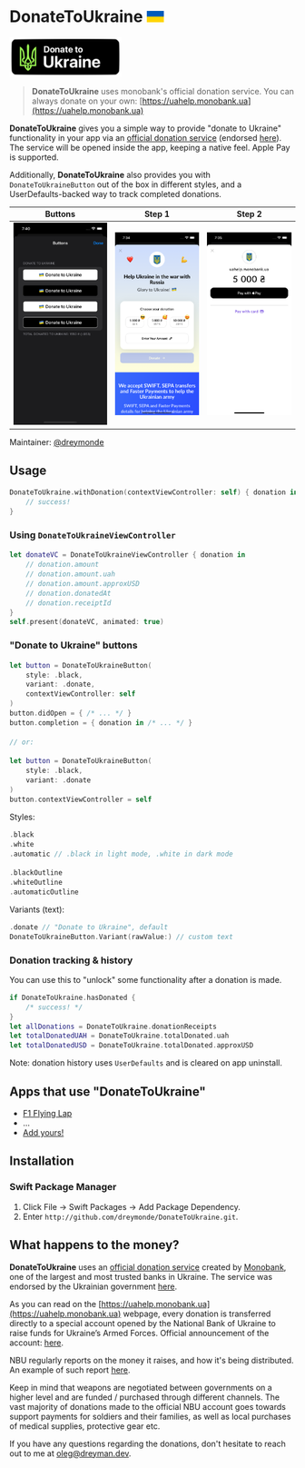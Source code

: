# DonateToUkraine <img src="_Media/flag.png" height="20">

<img src="_Media/ukraine.png" height="70">

> **DonateToUkraine** uses monobank's official donation service. You can always donate on your own: [https://uahelp.monobank.ua](https://uahelp.monobank.ua)

**DonateToUkraine** gives you a simple way to provide "donate to Ukraine" functionality in your app via an [official donation service](https://uahelp.monobank.ua) (endorsed [here](https://twitter.com/ng_ukraine/status/1498058822740553733)). The service will be opened inside the app, keeping a native feel. Apple Pay is supported.

Additionally, **DonateToUkraine** also provides you with `DonateToUkraineButton` out of the box in different styles, and a UserDefaults-backed way to track completed donations.

| Buttons | Step 1 | Step 2 |
| --- | --- | --- |
| ![s0](_Media/buttons.png) | ![s1](_Media/screen1.png) | ![s1](_Media/screen2.png) |

Maintainer: [@dreymonde](https://github.com/dreymonde)

## Usage

```swift
DonateToUkraine.withDonation(contextViewController: self) { donation in
    // success!
}
```

### Using `DonateToUkraineViewController`

```swift
let donateVC = DonateToUkraineViewController { donation in
    // donation.amount
    // donation.amount.uah
    // donation.amount.approxUSD
    // donation.donatedAt
    // donation.receiptId
}
self.present(donateVC, animated: true)
```

### "Donate to Ukraine" buttons

```swift
let button = DonateToUkraineButton(
    style: .black,
    variant: .donate,
    contextViewController: self
)
button.didOpen = { /* ... */ }
button.completion = { donation in /* ... */ }

// or:

let button = DonateToUkraineButton(
    style: .black,
    variant: .donate
)
button.contextViewController = self
```

Styles:

```swift
.black
.white
.automatic // .black in light mode, .white in dark mode

.blackOutline
.whiteOutline
.automaticOutline
```

Variants (text):

```swift
.donate // "Donate to Ukraine", default
DonateToUkraineButton.Variant(rawValue:) // custom text
```

### Donation tracking & history

You can use this to "unlock" some functionality after a donation is made.

```swift
if DonateToUkraine.hasDonated {
    /* success! */
}
let allDonations = DonateToUkraine.donationReceipts
let totalDonatedUAH = DonateToUkraine.totalDonated.uah
let totalDonatedUSD = DonateToUkraine.totalDonated.approxUSD
```

Note: donation history uses `UserDefaults` and is cleared on app uninstall.

## Apps that use "DonateToUkraine"

- [F1 Flying Lap](https://f1flyinglap.com)
- ...
- [Add yours!](https://github.com/dreymonde/DonateToUkraine/edit/main/README.md)

## Installation

### Swift Package Manager
1. Click File &rarr; Swift Packages &rarr; Add Package Dependency.
2. Enter `http://github.com/dreymonde/DonateToUkraine.git`.

## What happens to the money?

**DonateToUkraine** uses an [official donation service](https://uahelp.monobank.ua) created by [Monobank](https://www.monobank.ua/?lang=en), one of the largest and most trusted banks in Ukraine. The service was endorsed by the Ukrainian government [here](https://twitter.com/ng_ukraine/status/1498058822740553733).

As you can read on the [https://uahelp.monobank.ua](https://uahelp.monobank.ua) webpage, every donation is transferred directly to a special account opened by the National Bank of Ukraine to raise funds for Ukraine’s Armed Forces. Official announcement of the account: [here](https://bank.gov.ua/en/news/all/natsionalniy-bank-vidkriv-spetsrahunok-dlya-zboru-koshtiv-na-potrebi-armiyi).

NBU regularly reports on the money it raises, and how it's being distributed. An example of such report [here](https://bank.gov.ua/en/news/all/nbu-pererahuvav-na-potrebi-viyskovih-ponad-1496-mlrd-grn-na-spetsrahunku-zalishilosya-58-mln-grn).

Keep in mind that weapons are negotiated between governments on a higher level and are funded / purchased through different channels. The vast majority of donations made to the official NBU account goes towards support payments for soldiers and their families, as well as local purchases of medical supplies, protective gear etc.

If you have any questions regarding the donations, don't hesitate to reach out to me at [oleg@dreyman.dev](mailto:oleg@dreyman.dev).

